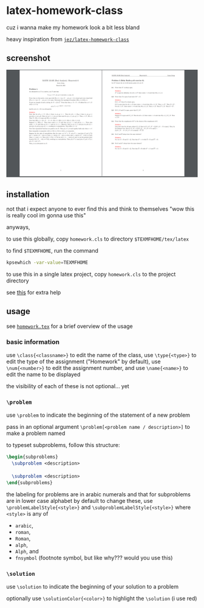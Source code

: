 # latex-homework-class

cuz i wanna make my homework look a bit less bland

heavy inspiration from [`jez/latex-homework-class`](https://github.com/jez/latex-homework-class)

## screenshot
![screenshot](./screenshot.png)

## installation
not that i expect anyone to ever find this and think to themselves "wow this is really cool im gonna use this"

anyways, 

to use this globally, copy `homework.cls` to directory `$TEXMFHOME/tex/latex`

to find `$TEXMFHOME`, run the command
```sh
kpsewhich -var-value=TEXMFHOME
```

to use this in a single latex project, copy `homework.cls` to the project directory

see [this](https://tex.stackexchange.com/questions/1137/where-do-i-place-my-own-sty-or-cls-files-to-make-them-available-to-all-my-te) for extra help

## usage

see [`homework.tex`](homework.tex) for a brief overview of the usage

### basic information
use `\class{<classname>}` to edit the name of the class, 
use `\type{<type>}` to edit the type of the assignment ("Homework" by default), 
use `\num{<number>}` to edit the assignment number, and 
use `\name{<name>}` to edit the name to be displayed

the visibility of each of these is not optional... yet

### `\problem`
use `\problem` to indicate the beginning of the statement of a new problem

pass in an optional argument `\problem[<problem name / description>]` to make a problem named

to typeset subproblems, follow this structure: 
```tex
\begin{subproblems}
  \subproblem <description>

  \subproblem <description>
\end{subproblems}
```

the labeling for problems are in arabic numerals and that for subproblems are in lower case alphabet by default
to change these, use `\problemLabelStyle{<style>}` and `\subproblemLabelStyle{<style>}` where `<style>` is any of 
- `arabic`, 
- `roman`, 
- `Roman`, 
- `alph`, 
- `Alph`, and 
- `fnsymbol` (footnote symbol, but like why??? would you use this)

### `\solution`
use `\solution` to indicate the beginning of your solution to a problem

optionally use `\solutionColor{<color>}` to highlight the `\solution` (i use red)